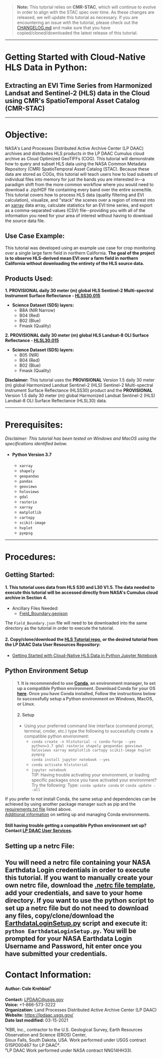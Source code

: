 > **Note:** This tutorial relies on **CMR-STAC**, which will continue to evolve in order to align with the STAC spec over time. As these changes are released, we will update this tutorial as necessary. If you are encountering an issue with the tutorial, please check out the [CHANGELOG.md](https://git.earthdata.nasa.gov/projects/LPDUR/repos/hls-tutorial/browse/CHANGELOG.md) and make sure that you have copied/cloned/downloaded the latest release of this tutorial.        
---  
# Getting Started with Cloud-Native HLS Data in Python:  
## Extracting an EVI Time Series from Harmonized Landsat and Sentinel-2 (HLS) data in the Cloud using CMR's SpatioTemporal Asset Catalog (CMR-STAC)  
---
# Objective:
NASA's Land Processes Distributed Active Archive Center (LP DAAC) archives and distributes HLS products in the LP DAAC Cumulus cloud archive as Cloud Optimized GeoTIFFs (COG). This tutorial will demonstrate how to query and subset HLS data using the NASA Common Metadata Repository (CMR) SpatioTemporal Asset Catalog (STAC). Because these data are stored as COGs, this tutorial will teach users how to load subsets of individual files into memory for just the bands you are interested in--a paradigm shift from the more common workflow where you would need to download a .zip/HDF file containing every band over the entire scene/tile. This tutorial covers how to process HLS data (quality filtering and EVI calculation), visualize, and "stack" the scenes over a region of interest into an [xarray](http://xarray.pydata.org/en/stable/) data array, calculate statistics for an EVI time series, and export as a comma-separated values (CSV) file--providing you with all of the information you need for your area of interest without having to download the source data file.       
## Use Case Example:  
This tutorial was developed using an example use case for crop monitoring over a single large farm field in northern California. **The goal of the project is to observe HLS-derived mean EVI over a farm field in northern California without downloading the entirety of the HLS source data.**  

## Products Used:
**1. PROVISIONAL daily 30 meter (m) global HLS Sentinel-2 Multi-spectral Instrument Surface Reflectance - [HLSS30.015](https://doi.org/10.5067/HLS/HLSS30.015)**    
  - **Science Dataset (SDS) layers:**    
    - B8A (NIR Narrow)    
    - B04 (Red)    
    - B02 (Blue)    
    - Fmask (Quality)  

**2. PROVISIONAL daily 30 meter (m) global HLS Landsat-8 OLI Surface Reflectance - [HLSL30.015](https://doi.org/10.5067/HLS/HLSL30.015)**  
 - **Science Dataset (SDS) layers:**  
    - B05 (NIR)  
    - B04 (Red)  
    - B02 (Blue)  
    - Fmask (Quality)       

<div class="alert alert-block alert-warning" >
<b>Disclaimer:</b> This tutorial uses the <b>PROVISIONAL</b> Version 1.5 daily 30 meter (m) global Harmonized Landsat Sentinel-2 (HLS) Sentinel-2 Multi-spectral Instrument Surface Reflectance (HLSS30) product and the <b>PROVISIONAL</b> Version 1.5 daily 30 meter (m) global Harmonized Landsat Sentinel-2 (HLS) Landsat-8 OLI Surface Reflectance (HLSL30) data. </div>   

---
# Prerequisites:
*Disclaimer: This tutorial has been tested on Windows and MacOS using the specifications identified below.*  
+ #### Python Version 3.7  
  + `xarray`  
  + `shapely`  
  + `geopandas`  
  + `pandas`  
  + `geoviews`  
  + `holoviews`    
  + `gdal`  
  + `rasterio`  
  + `xarray`  
  + `matplotlib`  
  + `cartopy`  
  + `scikit-image`  
  + `hvplot`  
  + `pyepsg`  
---  

# Procedures:     
## Getting Started:      
#### 1. This tutorial uses data from HLS S30 and L30 V1.5. The data needed to execute this tutorial will be accessed directly from NASA's Cumulus cloud archive in Section 4.
 - Ancillary Files Needed:  
    - [Field_Boundary.geojson](https://git.earthdata.nasa.gov/projects/LPDUR/repos/hls-tutorial/browse/Field_Boundary.geojson)  

The `Field_Boundary.json` file will need to be downloaded into the same directory as the tutorial in order to execute the tutorial.    
#### 2.	Copy/clone/download the [HLS Tutorial repo](https://git.earthdata.nasa.gov/rest/api/latest/projects/LPDUR/repos/hls-tutorial/archive?format=zip), or the desired tutorial from the LP DAAC Data User Resources Repository:   
 -  [Getting Started with Cloud-Native HLS Data in Python Jupyter Notebook](https://git.earthdata.nasa.gov/projects/LPDUR/repos/HLS-tutorial/browse/HLS_Tutorial.ipynb)   
## Python Environment Setup
> #### 1. It is recommended to use [Conda](https://conda.io/docs/), an environment manager, to set up a compatible Python environment. Download Conda for your OS [here](https://www.anaconda.com/download/). Once you have Conda installed, Follow the instructions below to successfully setup a Python environment on Windows, MacOS, or Linux.
> #### 2. Setup  
> - Using your preferred command line interface (command prompt, terminal, cmder, etc.) type the following to successfully create a compatible python environment:
>   - `conda create -n hlstutorial -c conda-forge --yes python=3.7 gdal rasterio shapely geopandas geoviews holoviews xarray matplotlib cartopy scikit-image hvplot pyepsg`   
> `conda install jupyter notebook --yes`       
>   - `conda activate hlstutorial`  
>   - `jupyter notebook`  
  TIP: Having trouble activating your environment, or loading specific packages once you have activated your environment? Try the following:
  > Type: `conda update conda` or `conda update --all`     

If you prefer to not install Conda, the same setup and dependencies can be achieved by using another package manager such as pip and the [requirements.txt file](https://git.earthdata.nasa.gov/projects/LPDUR/repos/hls-tutorial/browse/requirements.txt) listed above.  
[Additional information](https://conda.io/docs/user-guide/tasks/manage-environments.html) on setting up and managing Conda environments.    
#### Still having trouble getting a compatible Python environment set up? Contact [LP DAAC User Services](https://lpdaac.usgs.gov/lpdaac-contact-us/).      
## Setting up a netrc File:  
You will need a netrc file containing your NASA Earthdata Login credentials in order to execute this tutorial. If you want to manually create your own netrc file, download the [.netrc file template](https://git.earthdata.nasa.gov/projects/LPDUR/repos/daac_data_download_python/browse/.netrc), add your credentials, and save to your home directory. If you want to use the python script to set up a netrc file but do not need to download any files, copy/clone/download the [EarthdataLoginSetup.py](https://git.earthdata.nasa.gov/projects/LPDUR/repos/daac_data_download_python/browse/EarthdataLoginSetup.py) script and execute it: `python EarthdataLoginSetup.py`. You will be prompted for your NASA Earthdata Login Username and Password, hit enter once you have submitted your credentials.    
---
# Contact Information:
#### Author: Cole Krehbiel¹   
**Contact:** LPDAAC@usgs.gov  
**Voice:** +1-866-573-3222  
**Organization:** Land Processes Distributed Active Archive Center (LP DAAC)  
**Website:** https://lpdaac.usgs.gov/  
**Date last modified:** 03-15-2021  

¹KBR, Inc., contractor to the U.S. Geological Survey, Earth Resources Observation and Science (EROS) Center,  
 Sioux Falls, South Dakota, USA. Work performed under USGS contract G15PD00467 for LP DAAC².  
²LP DAAC Work performed under NASA contract NNG14HH33I.
